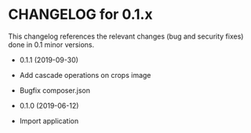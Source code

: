 CHANGELOG for 0.1.x
===================

This changelog references the relevant changes (bug and security fixes) done
in 0.1 minor versions.

* 0.1.1 (2019-09-30)

 * Add cascade operations on crops image
 * Bugfix composer.json

* 0.1.0 (2019-06-12)

 * Import application
